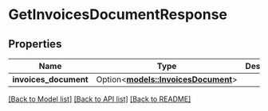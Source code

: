 # GetInvoicesDocumentResponse

## Properties

Name | Type | Description | Notes
------------ | ------------- | ------------- | -------------
**invoices_document** | Option<[**models::InvoicesDocument**](InvoicesDocument.md)> |  | [optional]

[[Back to Model list]](../README.md#documentation-for-models) [[Back to API list]](../README.md#documentation-for-api-endpoints) [[Back to README]](../README.md)


